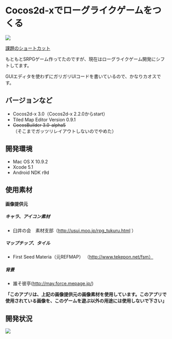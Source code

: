# Cocos2d-xでローグライクゲームをつくる

[![](https://dply.me/ks7a9w/button/small)](https://dply.me/ks7a9w#install)

[課題のショートカット](https://bitbucket.org/kyokomi/cocos2droguelike/issues?status=open&status=new&sort=component)

もともとSRPGゲーム作ってたのですが、現在はローグライクゲーム開発にシフトしてます。

GUIエディタを使わずにガリガリUIコードを書いているので、かなりカオスです。

## バージョンなど
- Cocos2d-x 3.0（Cocos2d-x 2.2.0からstart）
- Tiled Map Editor Version 0.9.1
- ~~CocosBuilder 3.0-alpha5~~（そこまでガッツリレイアウトしないのでやめた）

## 開発環境
- Mac OS X 10.9.2
- Xcode 5.1
- Android NDK r9d

## 使用素材

#### 画像提供元

##### キャラ、アイコン素材
- 臼井の会　素材支部（http://usui.moo.jp/rpg_tukuru.html ）

##### マップチップ、タイル
- First Seed Materia（元REFMAP） （http://www.tekepon.net/fsm）

##### 背景
- 誰そ彼亭(http://may.force.mepage.jp/)

**「このアプリは、上記の画像提供元の画像素材を使用しています。このアプリで使用されている画像を、このゲームを遊ぶ以外の用途には使用しないで下さい」**


## 開発状況

![](https://bitbucket.org/kyokomi/cocos2droguelike/raw/30b6fd4248f14b72d696dee47dcda82dc7808db5/work/screen_captiue_20140118.png)
 
